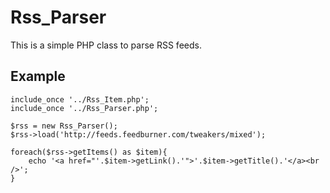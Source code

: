 Rss_Parser
==========

This is a simple PHP class to parse RSS feeds.

Example
-------

	include_once '../Rss_Item.php';
	include_once '../Rss_Parser.php';
	
	$rss = new Rss_Parser();
	$rss->load('http://feeds.feedburner.com/tweakers/mixed');
	
	foreach($rss->getItems() as $item){
		echo '<a href="'.$item->getLink().'">'.$item->getTitle().'</a><br />';
	}

